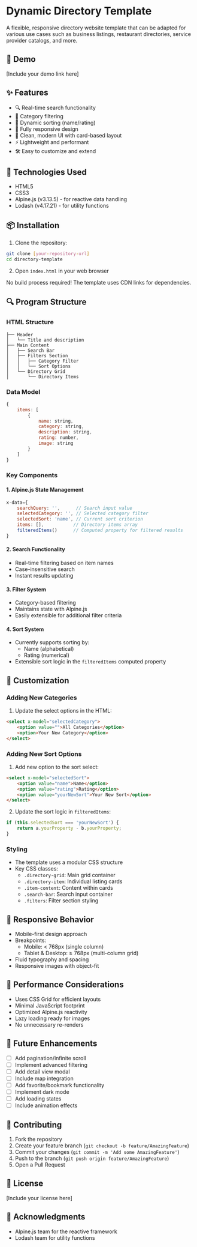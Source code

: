 # Dynamic Directory Template

A flexible, responsive directory website template that can be adapted for various use cases such as business listings, restaurant directories, service provider catalogs, and more.

## 🚀 Demo
[Include your demo link here]

## ✨ Features

- 🔍 Real-time search functionality
- 📂 Category filtering
- 🔄 Dynamic sorting (name/rating)
- 📱 Fully responsive design
- 🎨 Clean, modern UI with card-based layout
- ⚡ Lightweight and performant
- 🛠 Easy to customize and extend

## 🔧 Technologies Used

- HTML5
- CSS3
- Alpine.js (v3.13.5) - for reactive data handling
- Lodash (v4.17.21) - for utility functions

## 📦 Installation

1. Clone the repository:
```bash
git clone [your-repository-url]
cd directory-template
```

2. Open `index.html` in your web browser

No build process required! The template uses CDN links for dependencies.

## 🔍 Program Structure

### HTML Structure
```
├── Header
│   └── Title and description
├── Main Content
│   ├── Search Bar
│   ├── Filters Section
│   │   ├── Category Filter
│   │   └── Sort Options
│   └── Directory Grid
│       └── Directory Items
```

### Data Model
```javascript
{
    items: [
        {
            name: string,
            category: string,
            description: string,
            rating: number,
            image: string
        }
    ]
}
```

### Key Components

#### 1. Alpine.js State Management
```javascript
x-data={
    searchQuery: '',      // Search input value
    selectedCategory: '', // Selected category filter
    selectedSort: 'name', // Current sort criterion
    items: [],           // Directory items array
    filteredItems()      // Computed property for filtered results
}
```

#### 2. Search Functionality
- Real-time filtering based on item names
- Case-insensitive search
- Instant results updating

#### 3. Filter System
- Category-based filtering
- Maintains state with Alpine.js
- Easily extensible for additional filter criteria

#### 4. Sort System
- Currently supports sorting by:
  - Name (alphabetical)
  - Rating (numerical)
- Extensible sort logic in the `filteredItems` computed property

## 🎨 Customization

### Adding New Categories
1. Update the select options in the HTML:
```html
<select x-model="selectedCategory">
    <option value="">All Categories</option>
    <option>Your New Category</option>
</select>
```

### Adding New Sort Options
1. Add new option to the sort select:
```html
<select x-model="selectedSort">
    <option value="name">Name</option>
    <option value="rating">Rating</option>
    <option value="yourNewSort">Your New Sort</option>
</select>
```

2. Update the sort logic in `filteredItems`:
```javascript
if (this.selectedSort === 'yourNewSort') {
    return a.yourProperty - b.yourProperty;
}
```

### Styling
- The template uses a modular CSS structure
- Key CSS classes:
  - `.directory-grid`: Main grid container
  - `.directory-item`: Individual listing cards
  - `.item-content`: Content within cards
  - `.search-bar`: Search input container
  - `.filters`: Filter section styling

## 📱 Responsive Behavior

- Mobile-first design approach
- Breakpoints:
  - Mobile: < 768px (single column)
  - Tablet & Desktop: ≥ 768px (multi-column grid)
- Fluid typography and spacing
- Responsive images with object-fit

## 🔄 Performance Considerations

- Uses CSS Grid for efficient layouts
- Minimal JavaScript footprint
- Optimized Alpine.js reactivity
- Lazy loading ready for images
- No unnecessary re-renders

## 🎯 Future Enhancements

- [ ] Add pagination/infinite scroll
- [ ] Implement advanced filtering
- [ ] Add detail view modal
- [ ] Include map integration
- [ ] Add favorite/bookmark functionality
- [ ] Implement dark mode
- [ ] Add loading states
- [ ] Include animation effects

## 🤝 Contributing

1. Fork the repository
2. Create your feature branch (`git checkout -b feature/AmazingFeature`)
3. Commit your changes (`git commit -m 'Add some AmazingFeature'`)
4. Push to the branch (`git push origin feature/AmazingFeature`)
5. Open a Pull Request

## 📄 License

[Include your license here]

## 👏 Acknowledgments

- Alpine.js team for the reactive framework
- Lodash team for utility functions
